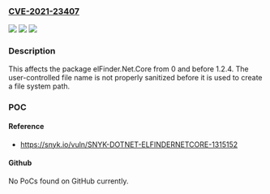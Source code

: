 ### [CVE-2021-23407](https://cve.mitre.org/cgi-bin/cvename.cgi?name=CVE-2021-23407)
![](https://img.shields.io/static/v1?label=Product&message=elFinder.Net.Core&color=blue)
![](https://img.shields.io/static/v1?label=Version&message=%3E%3D%200%20&color=brighgreen)
![](https://img.shields.io/static/v1?label=Vulnerability&message=Directory%20Traversal&color=brighgreen)

### Description

This affects the package elFinder.Net.Core from 0 and before 1.2.4. The user-controlled file name is not properly sanitized before it is used to create a file system path.

### POC

#### Reference
- https://snyk.io/vuln/SNYK-DOTNET-ELFINDERNETCORE-1315152

#### Github
No PoCs found on GitHub currently.


